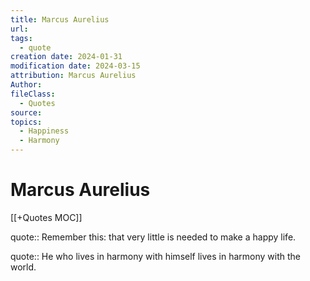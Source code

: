 ```yaml
---
title: Marcus Aurelius
url: 
tags:
  - quote
creation date: 2024-01-31
modification date: 2024-03-15
attribution: Marcus Aurelius
Author: 
fileClass:
  - Quotes
source: 
topics:
  - Happiness
  - Harmony
---
```


# Marcus Aurelius

[[+Quotes MOC]]

quote:: Remember this: that very little is needed to make a happy life.

quote:: He who lives in harmony with himself lives in harmony with the world.
